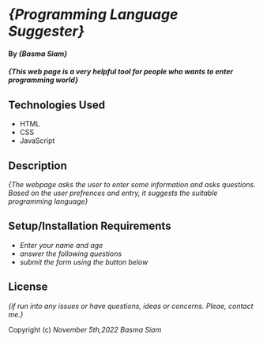 # _{Programming Language Suggester}_

#### By _**{Basma Siam}**_

#### _{This web page is a very helpful tool for people who wants to enter programming world}_

## Technologies Used

* HTML
* CSS
* JavaScript

## Description

_{The webpage asks the user to enter some information and asks questions. Based on the user prefrences and entry, it suggests the suitable programming language}_

## Setup/Installation Requirements

* _Enter your name and age_
* _answer the following questions_
* _submit the form using the button below_

## License

_{if run into any issues or have questions, ideas or concerns.  Pleae, contact me.}_

Copyright (c) _November 5th,2022_ _Basma Siam_